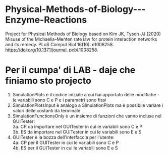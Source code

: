 # Physical-Methods-of-Biology---Enzyme-Reactions
Project for Physical Methods of Biology based on Kim JK, Tyson JJ (2020) Misuse of the Michaelis–Menten rate law for protein interaction networks and its remedy. PLoS Comput Biol 16(10): e1008258. https://doi.org/10.1371/journal. pcbi.1008258.

# Per il cumpa' di LAB - daje che finiamo sto projecto  
1. SimulationPlots è il codice iniziale a cui hai apportato delle modifiche - le variabili sono C e P e i parametri sono fissi
2. SimulationPlotsInput è analogo a SimulationPlots ma è possibile variare i valori delle costanti da terminale
3. SimulationFunctionsOnly è un insieme di funzioni che vanno incluse nel GUITester:  
   3a. CP da importare nel GUITester in cui le variabili sono C e P  
   3b. ES da importare nel GUITester in cui le variabili sono E e S
4. GUITester è la bozza dell'interfaccia per l'utente:    
   4a. CP per il GUITester in cui le variabili sono C e P  
   4b. ES per il GUITester in cui le variabili sono E e S

